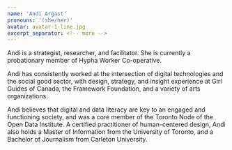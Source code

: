 ```yaml
---
name: 'Andi Argast'
pronouns: '(she/her)'
avatar: avatar-1-line.jpg
excerpt_separator: <!-- more -->
---
```

Andi is a strategist, researcher, and facilitator. She is currently a probationary member of Hypha Worker Co-operative.

Andi has consistently worked at the intersection of digital technologies and the social good sector, with design, strategy, and insight experience at Girl Guides of Canada, the Framework Foundation, and a variety of arts organizations. 
<!-- more -->
Andi believes that digital and data literacy are key  to an engaged and functioning society, and was a core member of the Toronto Node of the Open Data Institute. A certified practitioner of human-centered design, Andi also holds a Master of Information from the University of Toronto, and a Bachelor of Journalism from Carleton University. 
      